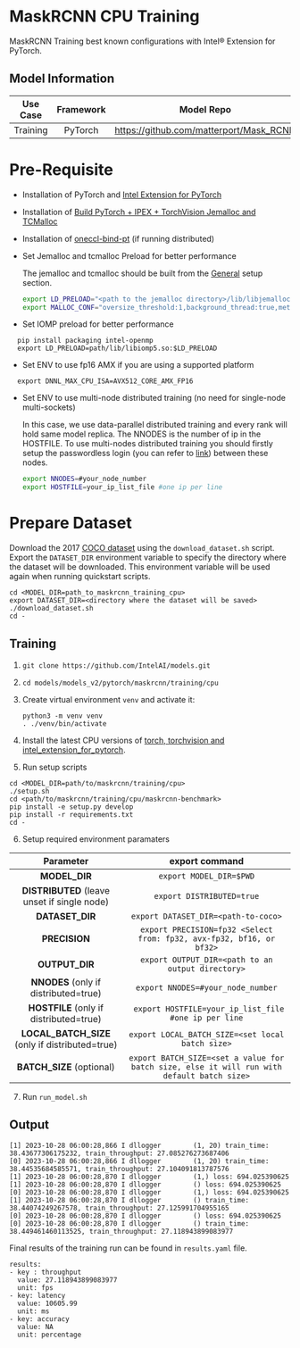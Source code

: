 # MaskRCNN CPU Training

MaskRCNN Training best known configurations with Intel® Extension for PyTorch.

## Model Information

| **Use Case** | **Framework** | **Model Repo** | **Branch/Commit/Tag** | **Optional Patch** |
|:---:| :---: |:--------------:|:---------------------:|:------------------:|
|  Training   |    PyTorch    |       https://github.com/matterport/Mask_RCNN        |           -           |         -          |

# Pre-Requisite
* Installation of PyTorch and [Intel Extension for PyTorch](https://intel.github.io/intel-extension-for-pytorch/#introduction)
* Installation of [Build PyTorch + IPEX + TorchVision Jemalloc and TCMalloc](https://github.com/IntelAI/models/blob/master/docs/general/pytorch/BareMetalSetup.md)
* Installation of [oneccl-bind-pt](https://pytorch-extension.intel.com/release-whl/stable/cpu/us/oneccl-bind-pt/) (if running distributed)
* Set Jemalloc and tcmalloc Preload for better performance

  The jemalloc and tcmalloc should be built from the [General](#general-setup) setup section.
  ```bash
  export LD_PRELOAD="<path to the jemalloc directory>/lib/libjemalloc.so":"path_to/tcmalloc/lib/libtcmalloc.so":$LD_PRELOAD
  export MALLOC_CONF="oversize_threshold:1,background_thread:true,metadata_thp:auto,dirty_decay_ms:9000000000,muzzy_decay_ms:9000000000"
  ```
* Set IOMP preload for better performance
```
  pip install packaging intel-openmp
  export LD_PRELOAD=path/lib/libiomp5.so:$LD_PRELOAD
```

* Set ENV to use fp16 AMX if you are using a supported platform
```
  export DNNL_MAX_CPU_ISA=AVX512_CORE_AMX_FP16
```
* Set ENV to use multi-node distributed training (no need for single-node multi-sockets)

  In this case, we use data-parallel distributed training and every rank will hold same model replica. The NNODES is the number of ip in the HOSTFILE. To use multi-nodes distributed training you should firstly setup the passwordless login (you can refer to [link](https://linuxize.com/post/how-to-setup-passwordless-ssh-login/)) between these nodes.
  ```bash
  export NNODES=#your_node_number
  export HOSTFILE=your_ip_list_file #one ip per line
  ```

# Prepare Dataset
  Download the 2017 [COCO dataset](https://cocodataset.org) using the `download_dataset.sh` script.
  Export the `DATASET_DIR` environment variable to specify the directory where the dataset
  will be downloaded. This environment variable will be used again when running quickstart scripts.
```
cd <MODEL_DIR=path_to_maskrcnn_training_cpu>
export DATASET_DIR=<directory where the dataset will be saved>
./download_dataset.sh
cd -
```

## Training
1. `git clone https://github.com/IntelAI/models.git`
2. `cd models/models_v2/pytorch/maskrcnn/training/cpu`
3. Create virtual environment `venv` and activate it:
    ```
    python3 -m venv venv
    . ./venv/bin/activate
    ```
4. Install the latest CPU versions of [torch, torchvision and intel_extension_for_pytorch](https://intel.github.io/intel-extension-for-pytorch/index.html#installation).

5. Run setup scripts
```
cd <MODEL_DIR=path/to/maskrcnn/training/cpu>
./setup.sh
cd <path/to/maskrcnn/training/cpu/maskrcnn-benchmark>
pip install -e setup.py develop
pip install -r requirements.txt
cd -
```
6. Setup required environment paramaters

| **Parameter**                |                                  **export command**                                  |
|:---------------------------:|:------------------------------------------------------------------------------------:|
| **MODEL_DIR**    |                               `export MODEL_DIR=$PWD`                               |
| **DISTRIBUTED** (leave unset if single node)              |                               `export DISTRIBUTED=true`                                  |
| **DATASET_DIR**              |                               `export DATASET_DIR=<path-to-coco>`                                  |
| **PRECISION**    |                               `export PRECISION=fp32 <Select from: fp32, avx-fp32, bf16, or bf32>`                             |
| **OUTPUT_DIR**    |                               `export OUTPUT_DIR=<path to an output directory>`                               |
| **NNODES** (only if distributed=true)   |     `export NNODES=#your_node_number`   |
| **HOSTFILE** (only if distributed=true)   |   ` export HOSTFILE=your_ip_list_file #one ip per line`  |
| **LOCAL_BATCH_SIZE** (only if distributed=true)  |  `export LOCAL_BATCH_SIZE=<set local batch size>`  |
| **BATCH_SIZE** (optional)    |                               `export BATCH_SIZE=<set a value for batch size, else it will run with default batch size>`                                |

7. Run `run_model.sh`
## Output


```
[1] 2023-10-28 06:00:28,866 I dllogger        (1, 20) train_time: 38.43677306175232, train_throughput: 27.085276273687406
[0] 2023-10-28 06:00:28,866 I dllogger        (1, 20) train_time: 38.44535684585571, train_throughput: 27.104091813787576
[1] 2023-10-28 06:00:28,870 I dllogger        (1,) loss: 694.025390625
[1] 2023-10-28 06:00:28,870 I dllogger        () loss: 694.025390625
[0] 2023-10-28 06:00:28,870 I dllogger        (1,) loss: 694.025390625
[1] 2023-10-28 06:00:28,870 I dllogger        () train_time: 38.44074249267578, train_throughput: 27.125991704955165
[0] 2023-10-28 06:00:28,870 I dllogger        () loss: 694.025390625
[0] 2023-10-28 06:00:28,870 I dllogger        () train_time: 38.449461460113525, train_throughput: 27.118943899083977
```


Final results of the training run can be found in `results.yaml` file.
```
results:
- key : throughput
  value: 27.118943899083977
  unit: fps
- key: latency
  value: 10605.99
  unit: ms
- key: accuracy
  value: NA
  unit: percentage
```
